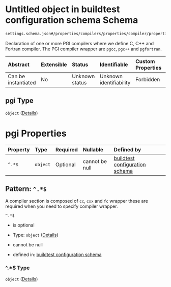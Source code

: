 # Untitled object in buildtest configuration schema Schema

```txt
settings.schema.json#/properties/compilers/properties/compiler/properties/pgi
```

Declaration of one or more PGI compilers where we define C, C++ and Fortran compiler. The PGI compiler wrapper are `pgcc`, `pgc++` and `pgfortran`.

| Abstract            | Extensible | Status         | Identifiable            | Custom Properties | Additional Properties | Access Restrictions | Defined In                                                                  |
| :------------------ | :--------- | :------------- | :---------------------- | :---------------- | :-------------------- | :------------------ | :-------------------------------------------------------------------------- |
| Can be instantiated | No         | Unknown status | Unknown identifiability | Forbidden         | Allowed               | none                | [settings.schema.json*](../out/settings.schema.json "open original schema") |

## pgi Type

`object` ([Details](settings-properties-compilers-properties-compiler-properties-pgi.md))

# pgi Properties

| Property | Type     | Required | Nullable       | Defined by                                                                                                                                                                        |
| :------- | :------- | :------- | :------------- | :-------------------------------------------------------------------------------------------------------------------------------------------------------------------------------- |
| `^.*$`   | `object` | Optional | cannot be null | [buildtest configuration schema](settings-definitions-compiler_section.md "settings.schema.json#/properties/compilers/properties/compiler/properties/pgi/patternProperties/^.*$") |

## Pattern: `^.*$`

A compiler section is composed of `cc`, `cxx` and `fc` wrapper these are required when you need to specify compiler wrapper.

`^.*$`

*   is optional

*   Type: `object` ([Details](settings-definitions-compiler_section.md))

*   cannot be null

*   defined in: [buildtest configuration schema](settings-definitions-compiler_section.md "settings.schema.json#/properties/compilers/properties/compiler/properties/pgi/patternProperties/^.\*$")

### ^.\*$ Type

`object` ([Details](settings-definitions-compiler_section.md))
